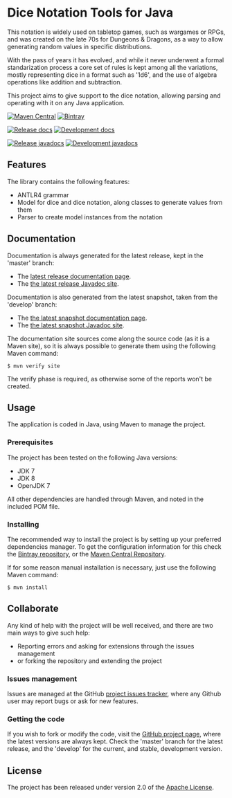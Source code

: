 # Dice Notation Tools for Java

This notation is widely used on tabletop games, such as wargames or RPGs, and was created on the late 70s for Dungeons & Dragons, as a way to allow generating random values in specific distributions.

With the pass of years it has evolved, and while it never underwent a formal standarization process a core set of rules is kept among all the variations, mostly representing dice in a format such as '1d6', and the use of algebra operations like addition and subtraction.

This project aims to give support to the dice notation, allowing parsing and operating with it on any Java application.

[![Maven Central](https://img.shields.io/maven-central/v/com.wandrell.tabletop/dice.svg)][maven-repo]
[![Bintray](https://api.bintray.com/packages/bernardo-mg/tabletop-toolkits/dice/images/download.svg)][bintray-repo]

[![Release docs](https://img.shields.io/badge/docs-release-blue.svg)][site-release]
[![Development docs](https://img.shields.io/badge/docs-develop-blue.svg)][site-develop]

[![Release javadocs](https://img.shields.io/badge/javadocs-release-blue.svg)][javadoc-release]
[![Development javadocs](https://img.shields.io/badge/javadocs-develop-blue.svg)][javadoc-develop]

## Features

The library contains the following features:

- ANTLR4 grammar
- Model for dice and dice notation, along classes to generate values from them
- Parser to create model instances from the notation

## Documentation

Documentation is always generated for the latest release, kept in the 'master' branch:

- The [latest release documentation page][site-release].
- The [the latest release Javadoc site][javadoc-release].

Documentation is also generated from the latest snapshot, taken from the 'develop' branch:

- The [the latest snapshot documentation page][site-develop].
- The [the latest snapshot Javadoc site][javadoc-develop].

The documentation site sources come along the source code (as it is a Maven site), so it is always possible to generate them using the following Maven command:

```
$ mvn verify site
```

The verify phase is required, as otherwise some of the reports won't be created.

## Usage

The application is coded in Java, using Maven to manage the project.

### Prerequisites

The project has been tested on the following Java versions:
* JDK 7
* JDK 8
* OpenJDK 7

All other dependencies are handled through Maven, and noted in the included POM file.

### Installing

The recommended way to install the project is by setting up your preferred dependencies manager. To get the configuration information for this check the [Bintray repository][bintray-repo], or the [Maven Central Repository][maven-repo].

If for some reason manual installation is necessary, just use the following Maven command:

```
$ mvn install
```

## Collaborate

Any kind of help with the project will be well received, and there are two main ways to give such help:

- Reporting errors and asking for extensions through the issues management
- or forking the repository and extending the project

### Issues management

Issues are managed at the GitHub [project issues tracker][issues], where any Github user may report bugs or ask for new features.

### Getting the code

If you wish to fork or modify the code, visit the [GitHub project page][scm], where the latest versions are always kept. Check the 'master' branch for the latest release, and the 'develop' for the current, and stable, development version.

## License

The project has been released under version 2.0 of the [Apache License][license].

[bintray-repo]: https://bintray.com/bernardo-mg/tabletop-toolkits/dice/view
[maven-repo]: http://mvnrepository.com/artifact/com.wandrell.tabletop/dice
[issues]: https://github.com/Bernardo-MG/tabletop-dice-java/issues
[javadoc-develop]: http://docs.wandrell.com/development/maven/tabletop-dice/apidocs
[javadoc-release]: http://docs.wandrell.com/maven/tabletop-dice/apidocs
[license]: http://www.apache.org/licenses/LICENSE-2.0
[scm]: http://github.com/Bernardo-MG/tabletop-dice-java
[site-develop]: http://docs.wandrell.com/development/maven/tabletop-dice
[site-release]: http://docs.wandrell.com/maven/tabletop-dice